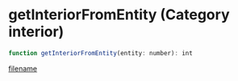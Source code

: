 # getInteriorFromEntity (Category interior)

```js
function getInteriorFromEntity(entity: number): int
```

[filename](getInteriorFromEntity_m.md ':include')